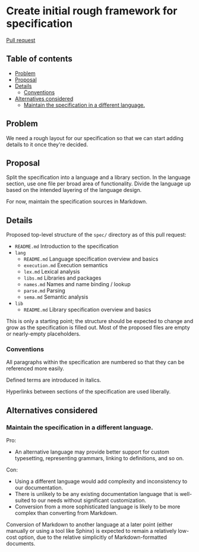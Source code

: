 # Create initial rough framework for specification

<!--
Part of the Carbon Language project, under the Apache License v2.0 with LLVM
Exceptions. See /LICENSE for license information.
SPDX-License-Identifier: Apache-2.0 WITH LLVM-exception
-->

[Pull request](https://github.com/carbon-language/carbon-lang/pull/140)

## Table of contents

<!-- toc -->

-   [Problem](#problem)
-   [Proposal](#proposal)
-   [Details](#details)
    -   [Conventions](#conventions)
-   [Alternatives considered](#alternatives-considered)
    -   [Maintain the specification in a different language.](#maintain-the-specification-in-a-different-language)

<!-- tocstop -->

## Problem

We need a rough layout for our specification so that we can start adding details
to it once they're decided.

## Proposal

Split the specification into a language and a library section. In the language
section, use one file per broad area of functionality. Divide the language up
based on the intended layering of the language design.

For now, maintain the specification sources in Markdown.

## Details

Proposed top-level structure of the `spec/` directory as of this pull request:

-   `README.md` Introduction to the specification
-   `lang`
    -   `README.md` Language specification overview and basics
    -   `execution.md` Execution semantics
    -   `lex.md` Lexical analysis
    -   `libs.md` Libraries and packages
    -   `names.md` Names and name binding / lookup
    -   `parse.md` Parsing
    -   `sema.md` Semantic analysis
-   `lib`
    -   `README.md` Library specification overview and basics

This is only a starting point; the structure should be expected to change and
grow as the specification is filled out. Most of the proposed files are empty or
nearly-empty placeholders.

### Conventions

All paragraphs within the specification are numbered so that they can be
referenced more easily.

Defined terms are introduced in italics.

Hyperlinks between sections of the specification are used liberally.

## Alternatives considered

### Maintain the specification in a different language.

Pro:

-   An alternative language may provide better support for custom typesetting,
    representing grammars, linking to definitions, and so on.

Con:

-   Using a different language would add complexity and inconsistency to our
    documentation.
-   There is unlikely to be any existing documentation language that is
    well-suited to our needs without significant customization.
-   Conversion from a more sophisticated language is likely to be more complex
    than converting from Markdown.

Conversion of Markdown to another language at a later point (either manually or
using a tool like Sphinx) is expected to remain a relatively low-cost option,
due to the relative simplicitly of Markdown-formatted documents.
